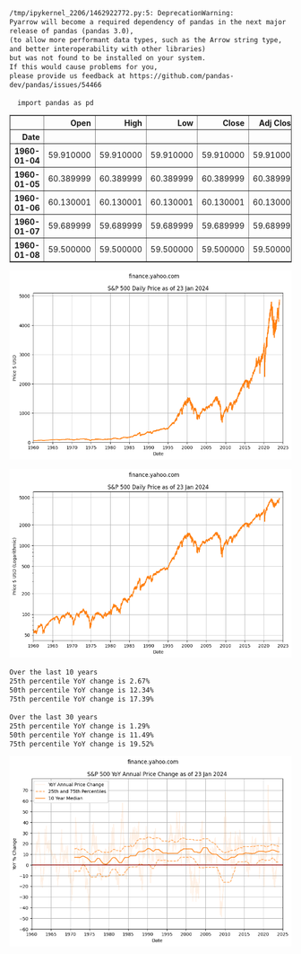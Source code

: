     /tmp/ipykernel_2206/1462922772.py:5: DeprecationWarning: 
    Pyarrow will become a required dependency of pandas in the next major release of pandas (pandas 3.0),
    (to allow more performant data types, such as the Arrow string type, and better interoperability with other libraries)
    but was not found to be installed on your system.
    If this would cause problems for you,
    please provide us feedback at https://github.com/pandas-dev/pandas/issues/54466
            
      import pandas as pd





<div>
<style scoped>
    .dataframe tbody tr th:only-of-type {
        vertical-align: middle;
    }

    .dataframe tbody tr th {
        vertical-align: top;
    }

    .dataframe thead th {
        text-align: right;
    }
</style>
<table border="1" class="dataframe">
  <thead>
    <tr style="text-align: right;">
      <th></th>
      <th>Open</th>
      <th>High</th>
      <th>Low</th>
      <th>Close</th>
      <th>Adj Close</th>
      <th>Volume</th>
    </tr>
    <tr>
      <th>Date</th>
      <th></th>
      <th></th>
      <th></th>
      <th></th>
      <th></th>
      <th></th>
    </tr>
  </thead>
  <tbody>
    <tr>
      <th>1960-01-04</th>
      <td>59.910000</td>
      <td>59.910000</td>
      <td>59.910000</td>
      <td>59.910000</td>
      <td>59.910000</td>
      <td>3990000</td>
    </tr>
    <tr>
      <th>1960-01-05</th>
      <td>60.389999</td>
      <td>60.389999</td>
      <td>60.389999</td>
      <td>60.389999</td>
      <td>60.389999</td>
      <td>3710000</td>
    </tr>
    <tr>
      <th>1960-01-06</th>
      <td>60.130001</td>
      <td>60.130001</td>
      <td>60.130001</td>
      <td>60.130001</td>
      <td>60.130001</td>
      <td>3730000</td>
    </tr>
    <tr>
      <th>1960-01-07</th>
      <td>59.689999</td>
      <td>59.689999</td>
      <td>59.689999</td>
      <td>59.689999</td>
      <td>59.689999</td>
      <td>3310000</td>
    </tr>
    <tr>
      <th>1960-01-08</th>
      <td>59.500000</td>
      <td>59.500000</td>
      <td>59.500000</td>
      <td>59.500000</td>
      <td>59.500000</td>
      <td>3290000</td>
    </tr>
  </tbody>
</table>
</div>




    
![png](images/spx-prices_4_0.png)
    



    
![png](images/spx-prices_5_0.png)
    


    Over the last 10 years
    25th percentile YoY change is 2.67%
    50th percentile YoY change is 12.34%
    75th percentile YoY change is 17.39%
    
    Over the last 30 years
    25th percentile YoY change is 1.29%
    50th percentile YoY change is 11.49%
    75th percentile YoY change is 19.52%



    
![png](images/spx-prices_7_0.png)
    

